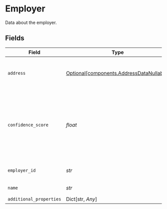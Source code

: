 # Employer

Data about the employer.


## Fields

| Field                                                                                                                                      | Type                                                                                                                                       | Required                                                                                                                                   | Description                                                                                                                                |
| ------------------------------------------------------------------------------------------------------------------------------------------ | ------------------------------------------------------------------------------------------------------------------------------------------ | ------------------------------------------------------------------------------------------------------------------------------------------ | ------------------------------------------------------------------------------------------------------------------------------------------ |
| `address`                                                                                                                                  | [Optional[components.AddressDataNullable]](../../models/components/addressdatanullable.md)                                                 | :heavy_check_mark:                                                                                                                         | Data about the components comprising an address.                                                                                           |
| `confidence_score`                                                                                                                         | *float*                                                                                                                                    | :heavy_check_mark:                                                                                                                         | A number from 0 to 1 indicating Plaid's level of confidence in the pairing between the employer and the institution (not yet implemented). |
| `employer_id`                                                                                                                              | *str*                                                                                                                                      | :heavy_check_mark:                                                                                                                         | Plaid's unique identifier for the employer.                                                                                                |
| `name`                                                                                                                                     | *str*                                                                                                                                      | :heavy_check_mark:                                                                                                                         | The name of the employer                                                                                                                   |
| `additional_properties`                                                                                                                    | Dict[str, *Any*]                                                                                                                           | :heavy_minus_sign:                                                                                                                         | N/A                                                                                                                                        |